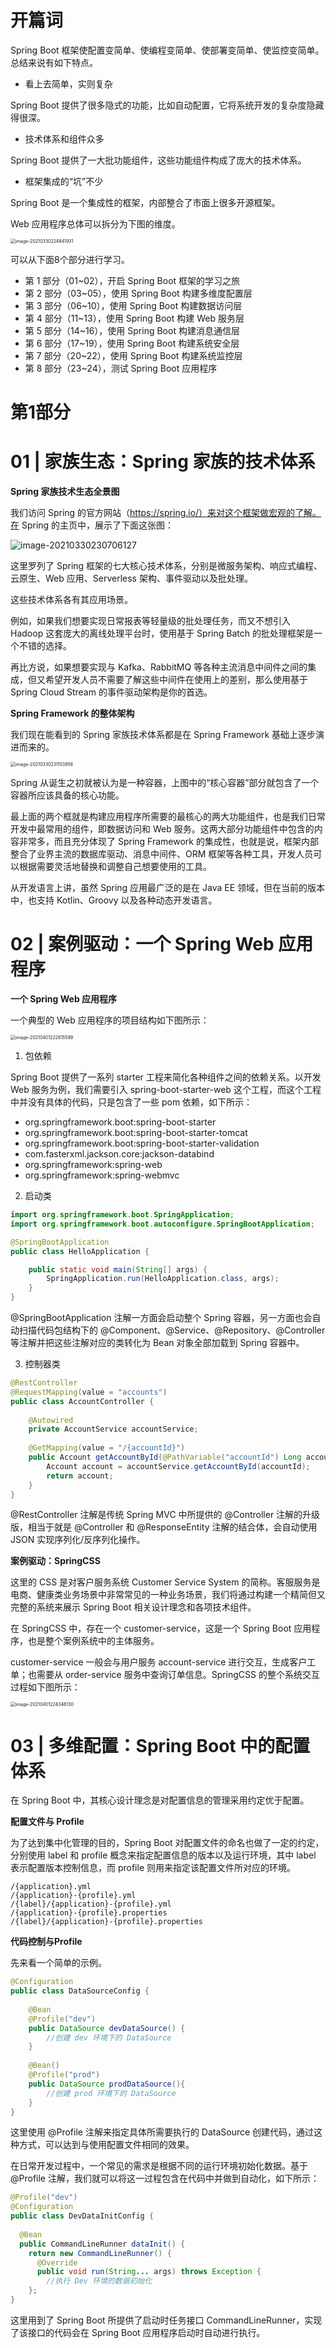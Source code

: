 # 开篇词

Spring Boot 框架使配置变简单、使编程变简单、使部署变简单、使监控变简单。总结来说有如下特点。

- 看上去简单，实则复杂

Spring Boot 提供了很多隐式的功能，比如自动配置，它将系统开发的复杂度隐藏得很深。

- 技术体系和组件众多

Spring Boot 提供了一大批功能组件，这些功能组件构成了庞大的技术体系。

- 框架集成的“坑”不少

Spring Boot 是一个集成性的框架，内部整合了市面上很多开源框架。

Web 应用程序总体可以拆分为下图的维度。

<img src="https://gitee.com/yanglu_u/ImgRepository/raw/master/images/20210330224842.png" alt="image-20210330224841931" style="zoom:50%;" />

可以从下面8个部分进行学习。

- 第 1 部分（01~02），开启 Spring Boot 框架的学习之旅
- 第 2 部分（03~05），使用 Spring Boot 构建多维度配置层
- 第 3 部分（06~10），使用 Spring Boot 构建数据访问层
- 第 4 部分（11~13），使用 Spring Boot 构建 Web 服务层
- 第 5 部分（14~16），使用 Spring Boot 构建消息通信层
- 第 6 部分（17~19），使用 Spring Boot 构建系统安全层
- 第 7 部分（20~22），使用 Spring Boot 构建系统监控层
- 第 8 部分（23~24），测试 Spring Boot 应用程序

# 第1部分

# 01 | 家族生态：Spring 家族的技术体系

**Spring 家族技术生态全景图**

我们访问 Spring 的官方网站（https://spring.io/）来对这个框架做宏观的了解。在 Spring 的主页中，展示了下面这张图：

![image-20210330230706127](https://gitee.com/yanglu_u/ImgRepository/raw/master/images/20210330230706.png)

这里罗列了 Spring 框架的七大核心技术体系，分别是微服务架构、响应式编程、云原生、Web 应用、Serverless 架构、事件驱动以及批处理。

这些技术体系各有其应用场景。

例如，如果我们想要实现日常报表等轻量级的批处理任务，而又不想引入 Hadoop 这套庞大的离线处理平台时，使用基于 Spring Batch 的批处理框架是一个不错的选择。

再比方说，如果想要实现与 Kafka、RabbitMQ 等各种主流消息中间件之间的集成，但又希望开发人员不需要了解这些中间件在使用上的差别，那么使用基于 Spring Cloud Stream 的事件驱动架构是你的首选。

**Spring Framework 的整体架构**

我们现在能看到的 Spring 家族技术体系都是在 Spring Framework 基础上逐步演进而来的。

<img src="https://gitee.com/yanglu_u/ImgRepository/raw/master/images/20210330231153.png" alt="image-20210330231153856" style="zoom:50%;" />

Spring 从诞生之初就被认为是一种容器，上图中的“核心容器”部分就包含了一个容器所应该具备的核心功能。

最上面的两个框就是构建应用程序所需要的最核心的两大功能组件，也是我们日常开发中最常用的组件，即数据访问和 Web 服务。这两大部分功能组件中包含的内容非常多，而且充分体现了 Spring Framework 的集成性，也就是说，框架内部整合了业界主流的数据库驱动、消息中间件、ORM 框架等各种工具，开发人员可以根据需要灵活地替换和调整自己想要使用的工具。

从开发语言上讲，虽然 Spring 应用最广泛的是在 Java EE 领域，但在当前的版本中，也支持 Kotlin、Groovy 以及各种动态开发语言。

# 02 | 案例驱动：一个 Spring Web 应用程序

**一个 Spring Web 应用程序**

一个典型的 Web 应用程序的项目结构如下图所示：

<img src="https://gitee.com/yanglu_u/ImgRepository/raw/master/images/20210401222615.png" alt="image-20210401222615599" style="zoom:50%;" />

1. 包依赖

Spring Boot 提供了一系列 starter 工程来简化各种组件之间的依赖关系。以开发 Web 服务为例，我们需要引入 spring-boot-starter-web 这个工程，而这个工程中并没有具体的代码，只是包含了一些 pom 依赖，如下所示：

- org.springframework.boot:spring-boot-starter
- org.springframework.boot:spring-boot-starter-tomcat
- org.springframework.boot:spring-boot-starter-validation
- com.fasterxml.jackson.core:jackson-databind
- org.springframework:spring-web
- org.springframework:spring-webmvc

2. 启动类

```java
import org.springframework.boot.SpringApplication;
import org.springframework.boot.autoconfigure.SpringBootApplication;

@SpringBootApplication
public class HelloApplication {

    public static void main(String[] args) {
        SpringApplication.run(HelloApplication.class, args);
    }
}
```

@SpringBootApplication 注解一方面会启动整个 Spring 容器，另一方面也会自动扫描代码包结构下的 @Component、@Service、@Repository、@Controller 等注解并把这些注解对应的类转化为 Bean 对象全部加载到 Spring 容器中。

3. 控制器类

```java
@RestController
@RequestMapping(value = "accounts")
public class AccountController {
 
    @Autowired
    private AccountService accountService;
 
    @GetMapping(value = "/{accountId}")
    public Account getAccountById(@PathVariable("accountId") Long accountId) {
        Account account = accountService.getAccountById(accountId);
        return account;
    }
}
```

@RestController 注解是传统 Spring MVC 中所提供的 @Controller 注解的升级版，相当于就是 @Controller 和 @ResponseEntity 注解的结合体，会自动使用 JSON 实现序列化/反序列化操作。

**案例驱动：SpringCSS**

这里的 CSS 是对客户服务系统 Customer Service System 的简称。客服服务是电商、健康类业务场景中非常常见的一种业务场景，我们将通过构建一个精简但又完整的系统来展示 Spring Boot 相关设计理念和各项技术组件。

在 SpringCSS 中，存在一个 customer-service，这是一个 Spring Boot 应用程序，也是整个案例系统中的主体服务。

customer-service 一般会与用户服务 account-service 进行交互，生成客户工单；也需要从 order-service 服务中查询订单信息。SpringCSS 的整个系统交互过程如下图所示：

<img src="https://gitee.com/yanglu_u/ImgRepository/raw/master/images/20210401224346.png" alt="image-20210401224346130" style="zoom:50%;" />

# 03 | 多维配置：Spring Boot 中的配置体系

在 Spring Boot 中，其核心设计理念是对配置信息的管理采用约定优于配置。

**配置文件与 Profile**

为了达到集中化管理的目的，Spring Boot 对配置文件的命名也做了一定的约定，分别使用 label 和 profile 概念来指定配置信息的版本以及运行环境，其中 label 表示配置版本控制信息，而 profile 则用来指定该配置文件所对应的环境。

```
/{application}.yml
/{application}-{profile}.yml
/{label}/{application}-{profile}.yml
/{application}-{profile}.properties
/{label}/{application}-{profile}.properties
```

**代码控制与Profile**

先来看一个简单的示例。

```java
@Configuration
public class DataSourceConfig {
 
    @Bean
    @Profile("dev")
    public DataSource devDataSource() {
        //创建 dev 环境下的 DataSource 
    }
 
    @Bean()
    @Profile("prod")
    public DataSource prodDataSource(){
        //创建 prod 环境下的 DataSource 
    }
}
```

这里使用 @Profile 注解来指定具体所需要执行的 DataSource 创建代码，通过这种方式，可以达到与使用配置文件相同的效果。

在日常开发过程中，一个常见的需求是根据不同的运行环境初始化数据。基于 @Profile 注解，我们就可以将这一过程包含在代码中并做到自动化，如下所示：

```java
@Profile("dev")
@Configuration
public class DevDataInitConfig {
 
  @Bean
  public CommandLineRunner dataInit() { 
    return new CommandLineRunner() {
      @Override
      public void run(String... args) throws Exception {
        //执行 Dev 环境的数据初始化
    };  
}
```

这里用到了 Spring Boot 所提供了启动时任务接口 CommandLineRunner，实现了该接口的代码会在 Spring Boot 应用程序启动时自动进行执行。








